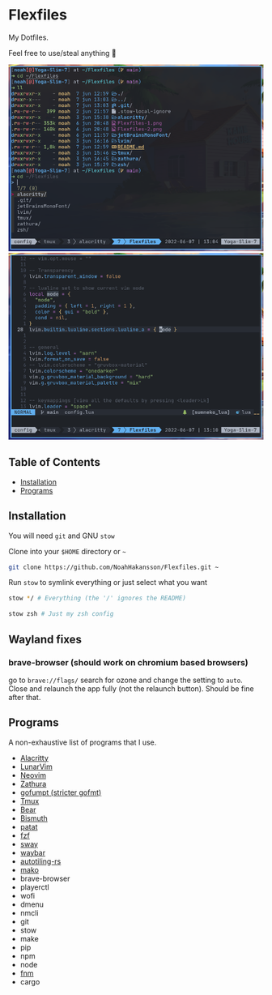 # Flexfiles

My Dotfiles.

Feel free to use/steal anything 🙂


![Flexfiles image 1](./Flexfiles-1.png)
![Flexfiles image 2](./Flexfiles-2.png)

## Table of Contents

- [Installation](#Installation)
- [Programs](#Programs)

## Installation

You will need `git` and GNU `stow`

Clone into your `$HOME` directory or `~`

```bash
git clone https://github.com/NoahHakansson/Flexfiles.git ~
```

Run `stow` to symlink everything or just select what you want

```bash
stow */ # Everything (the '/' ignores the README)
```

```bash
stow zsh # Just my zsh config
```

## Wayland fixes
### brave-browser (should work on chromium based browsers)
go to `brave://flags/` search for ozone and change the setting to `auto`.
Close and relaunch the app fully (not the relaunch button). Should be fine after that.

## Programs

A non-exhaustive list of programs that I use.

- [Alacritty](https://github.com/alacritty/alacritty)
- [LunarVim](https://www.lunarvim.org)
- [Neovim](https://neovim.io/)
- [Zathura](https://pwmt.org/projects/zathura/)
- [gofumpt (stricter gofmt)](https://github.com/mvdan/gofumpt)
- [Tmux](https://github.com/tmux/tmux)
- [Bear](https://github.com/rizsotto/Bear)
- [Bismuth](https://github.com/Bismuth-Forge/bismuth)
- [patat](https://github.com/jaspervdj/patat)
- [fzf](https://github.com/junegunn/fzf)
- [sway](https://swaywm.org/)
- [waybar](https://github.com/Alexays/Waybar)
- [autotiling-rs](https://github.com/ammgws/autotiling-rs)
- [mako](https://github.com/emersion/mako)
- brave-browser
- playerctl
- wofi
- dmenu
- nmcli
- git
- stow
- make
- pip
- npm
- node
- [fnm](https://github.com/Schniz/fnm)
- cargo

